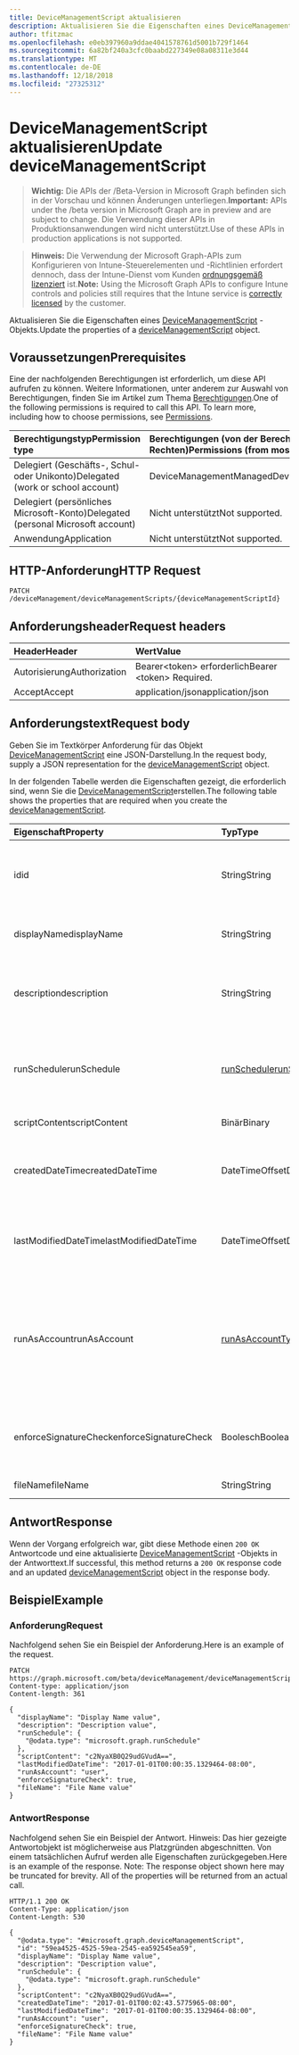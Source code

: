 ```yaml
---
title: DeviceManagementScript aktualisieren
description: Aktualisieren Sie die Eigenschaften eines DeviceManagementScript-Objekts.
author: tfitzmac
ms.openlocfilehash: e0eb397960a9ddae4041578761d5001b729f1464
ms.sourcegitcommit: 6a82bf240a3cfc0baabd227349e08a08311e3d44
ms.translationtype: MT
ms.contentlocale: de-DE
ms.lasthandoff: 12/18/2018
ms.locfileid: "27325312"
---
```

# <a name="update-devicemanagementscript"></a><span data-ttu-id="4d9ae-103">DeviceManagementScript aktualisieren</span><span class="sxs-lookup"><span data-stu-id="4d9ae-103">Update deviceManagementScript</span></span>

> <span data-ttu-id="4d9ae-104">**Wichtig:** Die APIs der /Beta-Version in Microsoft Graph befinden sich in der Vorschau und können Änderungen unterliegen.</span><span class="sxs-lookup"><span data-stu-id="4d9ae-104">**Important:** APIs under the /beta version in Microsoft Graph are in preview and are subject to change.</span></span> <span data-ttu-id="4d9ae-105">Die Verwendung dieser APIs in Produktionsanwendungen wird nicht unterstützt.</span><span class="sxs-lookup"><span data-stu-id="4d9ae-105">Use of these APIs in production applications is not supported.</span></span>

> <span data-ttu-id="4d9ae-106">**Hinweis:** Die Verwendung der Microsoft Graph-APIs zum Konfigurieren von Intune-Steuerelementen und -Richtlinien erfordert dennoch, dass der Intune-Dienst vom Kunden [ordnungsgemäß lizenziert](https://go.microsoft.com/fwlink/?linkid=839381) ist.</span><span class="sxs-lookup"><span data-stu-id="4d9ae-106">**Note:** Using the Microsoft Graph APIs to configure Intune controls and policies still requires that the Intune service is [correctly licensed](https://go.microsoft.com/fwlink/?linkid=839381) by the customer.</span></span>

<span data-ttu-id="4d9ae-107">Aktualisieren Sie die Eigenschaften eines [DeviceManagementScript](../resources/intune-devices-devicemanagementscript.md) -Objekts.</span><span class="sxs-lookup"><span data-stu-id="4d9ae-107">Update the properties of a [deviceManagementScript](../resources/intune-devices-devicemanagementscript.md) object.</span></span>
## <a name="prerequisites"></a><span data-ttu-id="4d9ae-108">Voraussetzungen</span><span class="sxs-lookup"><span data-stu-id="4d9ae-108">Prerequisites</span></span>
<span data-ttu-id="4d9ae-p102">Eine der nachfolgenden Berechtigungen ist erforderlich, um diese API aufrufen zu können. Weitere Informationen, unter anderem zur Auswahl von Berechtigungen, finden Sie im Artikel zum Thema [Berechtigungen](/graph/permissions-reference).</span><span class="sxs-lookup"><span data-stu-id="4d9ae-p102">One of the following permissions is required to call this API. To learn more, including how to choose permissions, see [Permissions](/graph/permissions-reference).</span></span>

|<span data-ttu-id="4d9ae-111">Berechtigungstyp</span><span class="sxs-lookup"><span data-stu-id="4d9ae-111">Permission type</span></span>|<span data-ttu-id="4d9ae-112">Berechtigungen (von der Berechtigung mit den meisten Rechten zu der mit den wenigsten Rechten)</span><span class="sxs-lookup"><span data-stu-id="4d9ae-112">Permissions (from most to least privileged)</span></span>|
|:---|:---|
|<span data-ttu-id="4d9ae-113">Delegiert (Geschäfts-, Schul- oder Unikonto)</span><span class="sxs-lookup"><span data-stu-id="4d9ae-113">Delegated (work or school account)</span></span>|<span data-ttu-id="4d9ae-114">DeviceManagementManagedDevices.ReadWrite.All</span><span class="sxs-lookup"><span data-stu-id="4d9ae-114">DeviceManagementManagedDevices.ReadWrite.All</span></span>|
|<span data-ttu-id="4d9ae-115">Delegiert (persönliches Microsoft-Konto)</span><span class="sxs-lookup"><span data-stu-id="4d9ae-115">Delegated (personal Microsoft account)</span></span>|<span data-ttu-id="4d9ae-116">Nicht unterstützt</span><span class="sxs-lookup"><span data-stu-id="4d9ae-116">Not supported.</span></span>|
|<span data-ttu-id="4d9ae-117">Anwendung</span><span class="sxs-lookup"><span data-stu-id="4d9ae-117">Application</span></span>|<span data-ttu-id="4d9ae-118">Nicht unterstützt</span><span class="sxs-lookup"><span data-stu-id="4d9ae-118">Not supported.</span></span>|

## <a name="http-request"></a><span data-ttu-id="4d9ae-119">HTTP-Anforderung</span><span class="sxs-lookup"><span data-stu-id="4d9ae-119">HTTP Request</span></span>
<!-- {
  "blockType": "ignored"
}
-->
``` http
PATCH /deviceManagement/deviceManagementScripts/{deviceManagementScriptId}
```

## <a name="request-headers"></a><span data-ttu-id="4d9ae-120">Anforderungsheader</span><span class="sxs-lookup"><span data-stu-id="4d9ae-120">Request headers</span></span>
|<span data-ttu-id="4d9ae-121">Header</span><span class="sxs-lookup"><span data-stu-id="4d9ae-121">Header</span></span>|<span data-ttu-id="4d9ae-122">Wert</span><span class="sxs-lookup"><span data-stu-id="4d9ae-122">Value</span></span>|
|:---|:---|
|<span data-ttu-id="4d9ae-123">Autorisierung</span><span class="sxs-lookup"><span data-stu-id="4d9ae-123">Authorization</span></span>|<span data-ttu-id="4d9ae-124">Bearer&lt;token&gt; erforderlich</span><span class="sxs-lookup"><span data-stu-id="4d9ae-124">Bearer &lt;token&gt; Required.</span></span>|
|<span data-ttu-id="4d9ae-125">Accept</span><span class="sxs-lookup"><span data-stu-id="4d9ae-125">Accept</span></span>|<span data-ttu-id="4d9ae-126">application/json</span><span class="sxs-lookup"><span data-stu-id="4d9ae-126">application/json</span></span>|

## <a name="request-body"></a><span data-ttu-id="4d9ae-127">Anforderungstext</span><span class="sxs-lookup"><span data-stu-id="4d9ae-127">Request body</span></span>
<span data-ttu-id="4d9ae-128">Geben Sie im Textkörper Anforderung für das Objekt [DeviceManagementScript](../resources/intune-devices-devicemanagementscript.md) eine JSON-Darstellung.</span><span class="sxs-lookup"><span data-stu-id="4d9ae-128">In the request body, supply a JSON representation for the [deviceManagementScript](../resources/intune-devices-devicemanagementscript.md) object.</span></span>

<span data-ttu-id="4d9ae-129">In der folgenden Tabelle werden die Eigenschaften gezeigt, die erforderlich sind, wenn Sie die [DeviceManagementScript](../resources/intune-devices-devicemanagementscript.md)erstellen.</span><span class="sxs-lookup"><span data-stu-id="4d9ae-129">The following table shows the properties that are required when you create the [deviceManagementScript](../resources/intune-devices-devicemanagementscript.md).</span></span>

|<span data-ttu-id="4d9ae-130">Eigenschaft</span><span class="sxs-lookup"><span data-stu-id="4d9ae-130">Property</span></span>|<span data-ttu-id="4d9ae-131">Typ</span><span class="sxs-lookup"><span data-stu-id="4d9ae-131">Type</span></span>|<span data-ttu-id="4d9ae-132">Beschreibung</span><span class="sxs-lookup"><span data-stu-id="4d9ae-132">Description</span></span>|
|:---|:---|:---|
|<span data-ttu-id="4d9ae-133">id</span><span class="sxs-lookup"><span data-stu-id="4d9ae-133">id</span></span>|<span data-ttu-id="4d9ae-134">String</span><span class="sxs-lookup"><span data-stu-id="4d9ae-134">String</span></span>|<span data-ttu-id="4d9ae-135">Eindeutiger Bezeichner für das Gerät Management-Skript.</span><span class="sxs-lookup"><span data-stu-id="4d9ae-135">Unique Identifier for the device management script.</span></span>|
|<span data-ttu-id="4d9ae-136">displayName</span><span class="sxs-lookup"><span data-stu-id="4d9ae-136">displayName</span></span>|<span data-ttu-id="4d9ae-137">String</span><span class="sxs-lookup"><span data-stu-id="4d9ae-137">String</span></span>|<span data-ttu-id="4d9ae-138">Name des Skripts Management Gerät.</span><span class="sxs-lookup"><span data-stu-id="4d9ae-138">Name of the device management script.</span></span>|
|<span data-ttu-id="4d9ae-139">description</span><span class="sxs-lookup"><span data-stu-id="4d9ae-139">description</span></span>|<span data-ttu-id="4d9ae-140">String</span><span class="sxs-lookup"><span data-stu-id="4d9ae-140">String</span></span>|<span data-ttu-id="4d9ae-141">Optionale Beschreibung für das Gerät Management-Skript.</span><span class="sxs-lookup"><span data-stu-id="4d9ae-141">Optional description for the device management script.</span></span>|
|<span data-ttu-id="4d9ae-142">runSchedule</span><span class="sxs-lookup"><span data-stu-id="4d9ae-142">runSchedule</span></span>|[<span data-ttu-id="4d9ae-143">runSchedule</span><span class="sxs-lookup"><span data-stu-id="4d9ae-143">runSchedule</span></span>](../resources/intune-devices-runschedule.md)|<span data-ttu-id="4d9ae-144">Das Intervall für das Skript ausgeführt wird.</span><span class="sxs-lookup"><span data-stu-id="4d9ae-144">The interval for script to run.</span></span> <span data-ttu-id="4d9ae-145">Wenn nicht definiert das Skript einmal ausgeführt wird</span><span class="sxs-lookup"><span data-stu-id="4d9ae-145">If not defined the script will run once</span></span>|
|<span data-ttu-id="4d9ae-146">scriptContent</span><span class="sxs-lookup"><span data-stu-id="4d9ae-146">scriptContent</span></span>|<span data-ttu-id="4d9ae-147">Binär</span><span class="sxs-lookup"><span data-stu-id="4d9ae-147">Binary</span></span>|<span data-ttu-id="4d9ae-148">Der Skriptinhalt.</span><span class="sxs-lookup"><span data-stu-id="4d9ae-148">The script content.</span></span>|
|<span data-ttu-id="4d9ae-149">createdDateTime</span><span class="sxs-lookup"><span data-stu-id="4d9ae-149">createdDateTime</span></span>|<span data-ttu-id="4d9ae-150">DateTimeOffset</span><span class="sxs-lookup"><span data-stu-id="4d9ae-150">DateTimeOffset</span></span>|<span data-ttu-id="4d9ae-151">Datum und Zeit für das Gerät Management-Skript erstellt wurde.</span><span class="sxs-lookup"><span data-stu-id="4d9ae-151">The date and time the device management script was created.</span></span>|
|<span data-ttu-id="4d9ae-152">lastModifiedDateTime</span><span class="sxs-lookup"><span data-stu-id="4d9ae-152">lastModifiedDateTime</span></span>|<span data-ttu-id="4d9ae-153">DateTimeOffset</span><span class="sxs-lookup"><span data-stu-id="4d9ae-153">DateTimeOffset</span></span>|<span data-ttu-id="4d9ae-154">Datum und Uhrzeit der letzten Änderung des Geräts Management-Skripts.</span><span class="sxs-lookup"><span data-stu-id="4d9ae-154">The date and time the device management script was last modified.</span></span>|
|<span data-ttu-id="4d9ae-155">runAsAccount</span><span class="sxs-lookup"><span data-stu-id="4d9ae-155">runAsAccount</span></span>|[<span data-ttu-id="4d9ae-156">runAsAccountType</span><span class="sxs-lookup"><span data-stu-id="4d9ae-156">runAsAccountType</span></span>](../resources/intune-shared-runasaccounttype.md)|<span data-ttu-id="4d9ae-157">Gibt den Typ des Ausführungskontexts, den das Gerät Management-Skript in ausgeführt wird.</span><span class="sxs-lookup"><span data-stu-id="4d9ae-157">Indicates the type of execution context the device management script runs in.</span></span> <span data-ttu-id="4d9ae-158">Mögliche Werte sind: `system` und `user`.</span><span class="sxs-lookup"><span data-stu-id="4d9ae-158">Possible values are: `system`, `user`.</span></span>|
|<span data-ttu-id="4d9ae-159">enforceSignatureCheck</span><span class="sxs-lookup"><span data-stu-id="4d9ae-159">enforceSignatureCheck</span></span>|<span data-ttu-id="4d9ae-160">Boolesch</span><span class="sxs-lookup"><span data-stu-id="4d9ae-160">Boolean</span></span>|<span data-ttu-id="4d9ae-161">Geben Sie an, ob die Signatur Skript muss aktiviert sein.</span><span class="sxs-lookup"><span data-stu-id="4d9ae-161">Indicate whether the script signature needs be checked.</span></span>|
|<span data-ttu-id="4d9ae-162">fileName</span><span class="sxs-lookup"><span data-stu-id="4d9ae-162">fileName</span></span>|<span data-ttu-id="4d9ae-163">String</span><span class="sxs-lookup"><span data-stu-id="4d9ae-163">String</span></span>|<span data-ttu-id="4d9ae-164">Dateiname des Skripts.</span><span class="sxs-lookup"><span data-stu-id="4d9ae-164">Script file name.</span></span>|



## <a name="response"></a><span data-ttu-id="4d9ae-165">Antwort</span><span class="sxs-lookup"><span data-stu-id="4d9ae-165">Response</span></span>
<span data-ttu-id="4d9ae-166">Wenn der Vorgang erfolgreich war, gibt diese Methode einen `200 OK` Antwortcode und eine aktualisierte [DeviceManagementScript](../resources/intune-devices-devicemanagementscript.md) -Objekts in der Antworttext.</span><span class="sxs-lookup"><span data-stu-id="4d9ae-166">If successful, this method returns a `200 OK` response code and an updated [deviceManagementScript](../resources/intune-devices-devicemanagementscript.md) object in the response body.</span></span>

## <a name="example"></a><span data-ttu-id="4d9ae-167">Beispiel</span><span class="sxs-lookup"><span data-stu-id="4d9ae-167">Example</span></span>
### <a name="request"></a><span data-ttu-id="4d9ae-168">Anforderung</span><span class="sxs-lookup"><span data-stu-id="4d9ae-168">Request</span></span>
<span data-ttu-id="4d9ae-169">Nachfolgend sehen Sie ein Beispiel der Anforderung.</span><span class="sxs-lookup"><span data-stu-id="4d9ae-169">Here is an example of the request.</span></span>
``` http
PATCH https://graph.microsoft.com/beta/deviceManagement/deviceManagementScripts/{deviceManagementScriptId}
Content-type: application/json
Content-length: 361

{
  "displayName": "Display Name value",
  "description": "Description value",
  "runSchedule": {
    "@odata.type": "microsoft.graph.runSchedule"
  },
  "scriptContent": "c2NyaXB0Q29udGVudA==",
  "lastModifiedDateTime": "2017-01-01T00:00:35.1329464-08:00",
  "runAsAccount": "user",
  "enforceSignatureCheck": true,
  "fileName": "File Name value"
}
```

### <a name="response"></a><span data-ttu-id="4d9ae-170">Antwort</span><span class="sxs-lookup"><span data-stu-id="4d9ae-170">Response</span></span>
<span data-ttu-id="4d9ae-p105">Nachfolgend sehen Sie ein Beispiel der Antwort. Hinweis: Das hier gezeigte Antwortobjekt ist möglicherweise aus Platzgründen abgeschnitten. Von einem tatsächlichen Aufruf werden alle Eigenschaften zurückgegeben.</span><span class="sxs-lookup"><span data-stu-id="4d9ae-p105">Here is an example of the response. Note: The response object shown here may be truncated for brevity. All of the properties will be returned from an actual call.</span></span>
``` http
HTTP/1.1 200 OK
Content-Type: application/json
Content-Length: 530

{
  "@odata.type": "#microsoft.graph.deviceManagementScript",
  "id": "59ea4525-4525-59ea-2545-ea592545ea59",
  "displayName": "Display Name value",
  "description": "Description value",
  "runSchedule": {
    "@odata.type": "microsoft.graph.runSchedule"
  },
  "scriptContent": "c2NyaXB0Q29udGVudA==",
  "createdDateTime": "2017-01-01T00:02:43.5775965-08:00",
  "lastModifiedDateTime": "2017-01-01T00:00:35.1329464-08:00",
  "runAsAccount": "user",
  "enforceSignatureCheck": true,
  "fileName": "File Name value"
}
```





